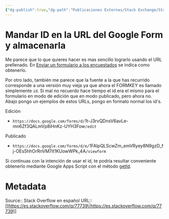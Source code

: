 ```yaml
---
{"dg-publish":true,"dg-path":"Publicaciones Externas/Stack Exchange/Stack Overflow en español/es.stackoverflow.com-77739.md","permalink":"/publicaciones-externas/stack-exchange/stack-overflow-en-espanol/es-stackoverflow-com-77739/","title":"Mandar ID en la URL del Google Form y almacenarla","hide":true,"noteIcon":"default","created":"2024-04-03T12:49:10.727-06:00","updated":"2024-04-05T16:43:51.208-06:00"}
---
```


# Mandar ID en la URL del Google Form y almacenarla

Me parece que lo que quieres hacer es mas sencillo lograrlo usando el URL prellenado. En [Enviar un formulario a los encuestados][1] se indica como obtenerlo.

Por otro lado, también me parece que la fuente a la que has recurrido corresponde a una versión muy vieja ya que ahora el FORMKEY es llamado simplemente `id`. Si mal no recuerdo hace tiempo el id era el mismo para el formulario en modo de edición que en modo publicado, pero ahora no. Abajo pongo un ejemplos de estos URLs, pongo en formato normal los id's.


Edición

- `https://docs.google.com/forms/d/`1t-J3rvQDnsV6avLe-mn6Zf3QALmVp8iHnKz-UYH3Fow`/edit`

Publicado

- `https://docs.google.com/forms/d/e/`1FAIpQLScwZm_emVRyey8N9gzD_fj-OEs5hhOrRnVM7it1KUowWPk_4A`/viewform`

Si continuas con la intención de usar el id, te podría resultar conveniente obtenerlo mediante Google Apps Script con el método [getId][2].



  [1]: https://support.google.com/docs/answer/2839588?hl=es
  [2]: https://developers.google.com/apps-script/reference/forms/form#getid

# Metadata
Source:: Stack Overflow en español
URL:: [[https://es.stackoverflow.com/q/77739\|https://es.stackoverflow.com/q/77739]]

